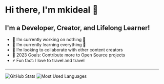 # Hi there, I'm mkideal 👋

## I'm a Developer, Creator, and Lifelong Learner!

- 🔭 I’m currently working on nothing 🤣
- 🌱 I’m currently learning everything 🤣
- 👯 I’m looking to collaborate with other content creators
- 🥅 2023 Goals: Contribute more to Open Source projects
- ⚡ Fun fact: I love to travel and travel

---

<p>
  <img src="https://github-readme-stats.vercel.app/api?username=mkideal&show_icons=true&theme=light&line_height=27" alt="GitHub Stats" />
  <img src="https://github-readme-stats.vercel.app/api/top-langs/?username=mkideal&theme=light&hide_langs_below=1" alt="Most Used Languages" />
</p>

